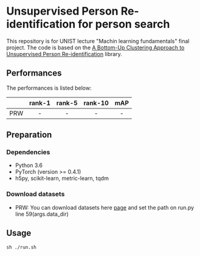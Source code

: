# Unsupervised Person Re-identification for person search
This repository is for UNIST lecture "Machin learning fundamentals" final project. The code is based on the [A Bottom-Up Clustering Approach to Unsupervised Person Re-identification](https://github.com/vana77/Bottom-up-Clustering-Person-Re-identification) library. 

## Performances
The performances is listed below:

|       | rank-1     | rank-5     | rank-10     | mAP     |
| ---------- | :-----------:  | :-----------: |:-----------:  | :-----------: |
| PRW     | -     | -     |-     | -     |


## Preparation
### Dependencies
- Python 3.6
- PyTorch (version >= 0.4.1)
- h5py, scikit-learn, metric-learn, tqdm

### Download datasets 
- PRW: You can download datasets here [page](https://drive.google.com/file/d/13-rHAm120Rqhx7oaIB6GJIUB_WiYjK8W/view?usp=sharing) and set the path on run.py line 59(args.data_dir)

## Usage

```shell
sh ./run.sh
```

